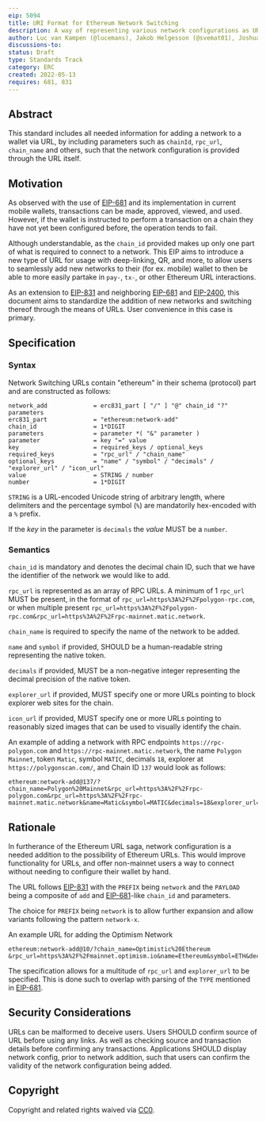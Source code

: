 ```yaml
---
eip: 5094
title: URI Format for Ethereum Network Switching
description: A way of representing various network configurations as URLs.
author: Luc van Kampen (@lucemans), Jakob Helgesson (@svemat01), Joshua Hendrix (@thejoshuahendrix)
discussions-to: 
status: Draft
type: Standards Track
category: ERC
created: 2022-05-13
requires: 681, 831
---
```


## Abstract

This standard includes all needed information for adding a network to a wallet via URL, by including parameters such as `chainId`, `rpc_url`, `chain_name` and others, such that the network configuration is provided through the URL itself.

## Motivation

As observed with the use of [EIP-681](./eip-681.md) and its implementation in current mobile wallets, transactions can be made, approved, viewed, and used. However, if the wallet is instructed to perform a transaction on a chain they have not yet been configured before, the operation tends to fail.

Although understandable, as the `chain_id` provided makes up only one part of what is required to connect to a network. This EIP aims to introduce a new type of URL for usage with deep-linking, QR, and more, to allow users to seamlessly add new networks to their (for ex. mobile) wallet to then be able to more easily partake in `pay-`, `tx-`, or other Ethereum URL interactions.

As an extension to [EIP-831](./eip-831.md) and neighboring [EIP-681](./eip-681.md) and [EIP-2400](./eip-2400.md), this document aims to standardize the addition of new networks and switching thereof through the means of URLs. User convenience in this case is primary.

## Specification

### Syntax

Network Switching URLs contain "ethereum" in their schema (protocol) part and are constructed as follows:

    network_add             = erc831_part [ "/" ] "@" chain_id "?" parameters
    erc831_part             = "ethereum:network-add" 
    chain_id                = 1*DIGIT
    parameters              = parameter *( "&" parameter )
    parameter               = key "=" value
    key                     = required_keys / optional_keys
    required_keys           = "rpc_url" / "chain_name"
    optional_keys           = "name" / "symbol" / "decimals" / "explorer_url" / "icon_url"
    value                   = STRING / number
    number                  = 1*DIGIT

`STRING` is a URL-encoded Unicode string of arbitrary length, where delimiters and the
percentage symbol (`%`) are mandatorily hex-encoded with a `%` prefix.

If the *key* in the parameter is `decimals` the *value* MUST be a `number`.

### Semantics

`chain_id` is mandatory and denotes the decimal chain ID, such that we have the identifier of the network we would like to add.

`rpc_url` is represented as an array of RPC URLs. A minimum of 1 `rpc_url` MUST be present, in the format of `rpc_url=https%3A%2F%2Fpolygon-rpc.com`, or when multiple present `rpc_url=https%3A%2F%2Fpolygon-rpc.com&rpc_url=https%3A%2F%2Frpc-mainnet.matic.network`.

`chain_name` is required to specify the name of the network to be added.

`name` and `symbol` if provided, SHOULD be a human-readable string representing the native token.

`decimals` if provided, MUST be a non-negative integer representing the decimal precision of the native token.

`explorer_url` if provided, MUST specify one or more URLs pointing to block explorer web sites for the chain.

`icon_url` if provided, MUST specify one or more URLs pointing to reasonably sized images that can be used to visually identify the chain.

An example of adding a network with RPC endpoints `https://rpc-polygon.com` and `https://rpc-mainnet.matic.network`, the name `Polygon Mainnet`, token `Matic`, symbol `MATIC`, decimals `18`, explorer at `https://polygonscan.com/`, and Chain ID `137` would look as follows:

```URL
ethereum:network-add@137/?chain_name=Polygon%20Mainnet&rpc_url=https%3A%2F%2Frpc-polygon.com&rpc_url=https%3A%2F%2Frpc-mainnet.matic.network&name=Matic&symbol=MATIC&decimals=18&explorer_url=https%3A%2F%2Fpolygonscan.com
```

## Rationale

In furtherance of the Ethereum URL saga, network configuration is a needed addition to the possibility of Ethereum URLs. This would improve functionality for URLs, and offer non-mainnet users a way to connect without needing to configure their wallet by hand.

The URL follows [EIP-831](./eip-831.md) with the `PREFIX` being `network` and the `PAYLOAD` being a composite of `add` and [EIP-681](./eip-681.md)-like `chain_id` and parameters.

The choice for `PREFIX` being `network` is to allow further expansion and allow variants following the pattern `network-x`.

An example URL for adding the Optimism Network

```URL
ethereum:network-add@10/?chain_name=Optimistic%20Ethereum
&rpc_url=https%3A%2F%2Fmainnet.optimism.io&name=Ethereum&symbol=ETH&decimals=18&explorer_url=https%3A%2F%2Foptimistic.etherscan.io
```

The specification allows for a multitude of `rpc_url` and `explorer_url` to be specified. This is done such to overlap with parsing of the `TYPE` mentioned in [EIP-681](./eip-681.md).

## Security Considerations

URLs can be malformed to deceive users. Users SHOULD confirm source of URL before using any links. As well as checking source and transaction details before confirming any transactions. Applications SHOULD display network config, prior to network addition, such that users can confirm the validity of the network configuration being added.

## Copyright

Copyright and related rights waived via [CC0](../LICENSE.md).
